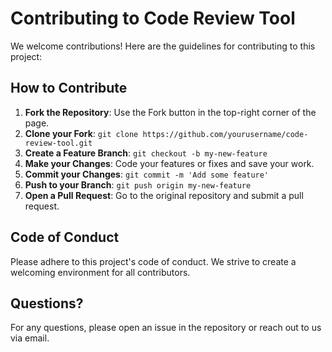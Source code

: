 # Contributing to Code Review Tool

We welcome contributions! Here are the guidelines for contributing to this project:

## How to Contribute
1. **Fork the Repository**: Use the Fork button in the top-right corner of the page.
2. **Clone your Fork**: `git clone https://github.com/yourusername/code-review-tool.git`
3. **Create a Feature Branch**: `git checkout -b my-new-feature`
4. **Make your Changes**: Code your features or fixes and save your work.
5. **Commit your Changes**: `git commit -m 'Add some feature'`
6. **Push to your Branch**: `git push origin my-new-feature`
7. **Open a Pull Request**: Go to the original repository and submit a pull request.

## Code of Conduct
Please adhere to this project's code of conduct. We strive to create a welcoming environment for all contributors.

## Questions?
For any questions, please open an issue in the repository or reach out to us via email.
